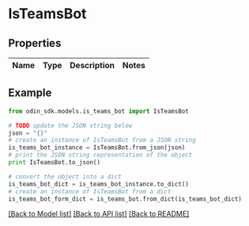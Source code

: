 # IsTeamsBot


## Properties

Name | Type | Description | Notes
------------ | ------------- | ------------- | -------------

## Example

```python
from odin_sdk.models.is_teams_bot import IsTeamsBot

# TODO update the JSON string below
json = "{}"
# create an instance of IsTeamsBot from a JSON string
is_teams_bot_instance = IsTeamsBot.from_json(json)
# print the JSON string representation of the object
print IsTeamsBot.to_json()

# convert the object into a dict
is_teams_bot_dict = is_teams_bot_instance.to_dict()
# create an instance of IsTeamsBot from a dict
is_teams_bot_form_dict = is_teams_bot.from_dict(is_teams_bot_dict)
```
[[Back to Model list]](../README.md#documentation-for-models) [[Back to API list]](../README.md#documentation-for-api-endpoints) [[Back to README]](../README.md)


